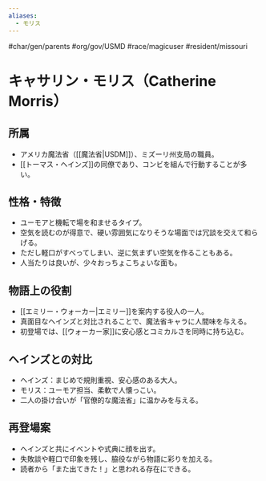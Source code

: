 ```yaml
---
aliases:
  - モリス
---
```

#char/gen/parents #org/gov/USMD #race/magicuser #resident/missouri 
# キャサリン・モリス（Catherine Morris）

## 所属
- アメリカ魔法省（[[魔法省|USDM]]）、ミズーリ州支局の職員。  
- [[トーマス・ヘインズ]]の同僚であり、コンビを組んで行動することが多い。  

## 性格・特徴
- ユーモアと機転で場を和ませるタイプ。  
- 空気を読むのが得意で、硬い雰囲気になりそうな場面では冗談を交えて和らげる。  
- ただし軽口がすべってしまい、逆に気まずい空気を作ることもある。  
- 人当たりは良いが、少々おっちょこちょいな面も。  

## 物語上の役割
- [[エミリー・ウォーカー|エミリー]]を案内する役人の一人。  
- 真面目なヘインズと対比されることで、魔法省キャラに人間味を与える。  
- 初登場では、[[ウォーカー家]]に安心感とコミカルさを同時に持ち込む。  

## ヘインズとの対比
- ヘインズ：まじめで規則重視、安心感のある大人。  
- モリス：ユーモア担当、柔軟で人懐っこい。  
- 二人の掛け合いが「官僚的な魔法省」に温かみを与える。  

## 再登場案
- ヘインズと共にイベントや式典に顔を出す。  
- 失敗談や軽口で印象を残し、脇役ながら物語に彩りを加える。  
- 読者から「また出てきた！」と思われる存在にできる。  
